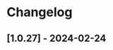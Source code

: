 # Changelog

<!-- Do not change the line immediately below this comment, the build system will replace it with the actual version and date. -->

## [1.0.27] - 2024-02-24

